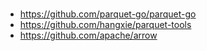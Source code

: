 #

- https://github.com/parquet-go/parquet-go
- https://github.com/hangxie/parquet-tools
- https://github.com/apache/arrow
